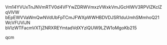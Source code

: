 Vm14YVUxTnJNVmRTV0d4VFYwZDRWVmxzVWxkVmJGcHlWV3RPVlZKclZqVlVW
bEpEWVVaWmQwNVdUbFpTCmJFWXpWWHBDVDJSR1duUmhSMmhoQ21WcVFUVlJN
bVIzWTFacmVXTjZNRXREYmtadVdXYzlQUW9LZW1oMgoKb215

qcm